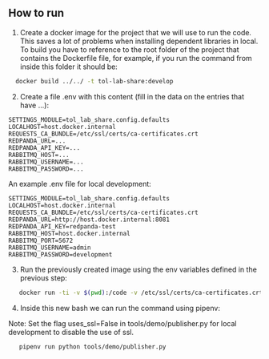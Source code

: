 How to run
----------

1. Create a docker image for the project that we will use to run the code.
This saves a lot of problems when installing dependent libraries in local.
To build you have to reference to the root folder of the project that contains the 
Dockerfile file, for example, if you run the command from inside this folder it should be:

```bash
  docker build ../../ -t tol-lab-share:develop
```

2. Create a file .env with this content (fill in the data on the entries that have ...):

```
SETTINGS_MODULE=tol_lab_share.config.defaults
LOCALHOST=host.docker.internal
REQUESTS_CA_BUNDLE=/etc/ssl/certs/ca-certificates.crt
REDPANDA_URL=...
REDPANDA_API_KEY=...
RABBITMQ_HOST=...
RABBITMQ_USERNAME=...
RABBITMQ_PASSWORD=...
```

An example .env file for local development:

```
SETTINGS_MODULE=tol_lab_share.config.defaults
LOCALHOST=host.docker.internal
REQUESTS_CA_BUNDLE=/etc/ssl/certs/ca-certificates.crt
REDPANDA_URL=http://host.docker.internal:8081
REDPANDA_API_KEY=redpanda-test
RABBITMQ_HOST=host.docker.internal
RABBITMQ_PORT=5672
RABBITMQ_USERNAME=admin
RABBITMQ_PASSWORD=development
```

3. Run the previously created image using the env variables defined in
the previous step:

```bash
   docker run -ti -v $(pwd):/code -v /etc/ssl/certs/ca-certificates.crt:/etc/ssl/certs/ca-certificates.crt:ro --env-file=.env --entrypoint bash tol-lab-share:develop
```

4. Inside this new bash we can run the command using pipenv:

Note: Set the flag uses_ssl=False in tools/demo/publisher.py for local development to disable the use of ssl.

```bash
   pipenv run python tools/demo/publisher.py
```

